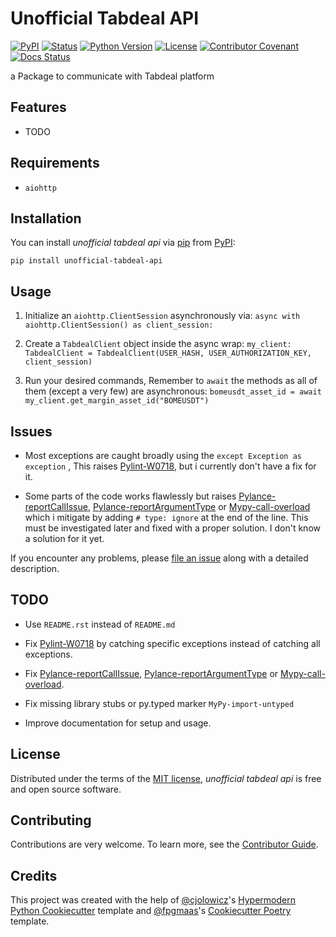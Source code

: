 # Unofficial Tabdeal API

[![PyPI](https://img.shields.io/pypi/v/unofficial-tabdeal-api.svg?style=flat-square)][package url]
[![Status](https://img.shields.io/pypi/status/unofficial-tabdeal-api.svg?style=flat-square)][package url]
[![Python Version](https://img.shields.io/pypi/pyversions/unofficial-tabdeal-api?style=flat-square)][package url]
[![License](https://img.shields.io/pypi/l/unofficial-tabdeal-api?style=flat-square)][MIT License]
[![Contributor Covenant](https://img.shields.io/badge/Contributor%20Covenant-2.1-4baaaa.svg)][Code of Conduct]
[![Docs Status](https://unofficial-tabdeal-api.readthedocs.io/en//latest/?badge=latest)][Documentation Status]

a Package to communicate with Tabdeal platform

## Features

- TODO

## Requirements

- `aiohttp`

## Installation

You can install _unofficial tabdeal api_ via [pip] from [PyPI]:

```console
pip install unofficial-tabdeal-api
```

## Usage

1. Initialize an `aiohttp.ClientSession` asynchronously via:
`async with aiohttp.ClientSession() as client_session:`

2. Create a `TabdealClient` object inside the async wrap:
`my_client: TabdealClient = TabdealClient(USER_HASH, USER_AUTHORIZATION_KEY, client_session)`
3. Run your desired commands, Remember to `await` the methods as all of them (except a very few) are asynchronous:
`bomeusdt_asset_id = await my_client.get_margin_asset_id("BOMEUSDT")`

## Issues

- Most exceptions are caught broadly using the `except Exception as exception`
  , This raises [Pylint-W0718], but i currently don't have a fix for it.

- Some parts of the code works flawlessly but raises [Pylance-reportCallIssue], [Pylance-reportArgumentType] or [Mypy-call-overload] which i mitigate by adding `# type: ignore` at the end of the line. This must be investigated later and fixed with a proper solution. I don't know a solution for it yet.

If you encounter any problems,
please [file an issue] along with a detailed description.

## TODO

- Use `README.rst` instead of `README.md`

- Fix [Pylint-W0718] by catching specific exceptions instead of catching all exceptions.

- Fix [Pylance-reportCallIssue], [Pylance-reportArgumentType] or [Mypy-call-overload].

- Fix missing library stubs or py.typed marker `MyPy-import-untyped`

- Improve documentation for setup and usage.

## License

Distributed under the terms of the [MIT license],
_unofficial tabdeal api_ is free and open source software.

## Contributing

Contributions are very welcome.
To learn more, see the [Contributor Guide].

## Credits

This project was created with the help of [@cjolowicz]'s [Hypermodern Python Cookiecutter] template and [@fpgmaas]'s [Cookiecutter Poetry] template.

<!-- Links -->
<!-- Badges section -->
[package url]: https://pypi.org/project/unofficial-tabdeal-api/
[Documentation Status]: https://unofficial-tabdeal-api.readthedocs.io/en/latest/

<!-- Installation section -->
[pip]: https://pypi.org/project/pip/
[PyPI]: https://pypi.org/

<!-- Issues section -->
[file an issue]: https://github.com/MohsenHNSJ/unofficial_tabdeal_api/issues/new

<!-- TODO section -->
[Pylint-W0718]: https://pylint.readthedocs.io/en/latest/user_guide/messages/warning/broad-exception-caught.html
[Pylance-reportCallIssue]: https://github.com/microsoft/pyright/blob/main/docs/configuration.md#reportCallIssue
[Pylance-reportArgumentType]: https://github.com/microsoft/pyright/blob/main/docs/configuration.md#reportArgumentType
[Mypy-call-overload]: https://mypy.readthedocs.io/en/latest/error_code_list.html#code-call-overload

<!-- Credits section -->
[@cjolowicz]: https://github.com/cjolowicz
[hypermodern python cookiecutter]: https://github.com/cjolowicz/cookiecutter-hypermodern-python
[@fpgmaas]: https://github.com/fpgmaas
[Cookiecutter Poetry]: https://github.com/fpgmaas/cookiecutter-poetry

<!-- Github Only -->
<!-- This section should be ignored by ReadTheDocs -->
<!-- Badges Section -->
[Code of Conduct]: https://github.com/MohsenHNSJ/unofficial_tabdeal_api/blob/main/CODE_OF_CONDUCT.md
<!-- Contributing section -->
[Contributor Guide]: https://github.com/MohsenHNSJ/unofficial_tabdeal_api/blob/main/CONTRIBUTING.md
<!-- License section -->
[MIT License]: https://github.com/MohsenHNSJ/unofficial_tabdeal_api/blob/main/LICENSE.txt
